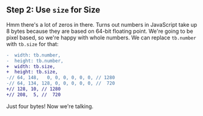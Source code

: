 ## Step 2: Use `size` for Size

Hmm there's a lot of zeros in there. Turns out numbers in JavaScript take up 8
bytes because they are based on 64-bit floating point. We're going to be pixel
based, so we're happy with whole numbers. We can replace `tb.number` with
`tb.size` for that:

```diff
-  width: tb.number,
-  height: tb.number,
+  width: tb.size,
+  height: tb.size,
-// 64, 148,   0, 0, 0, 0, 0, 0, // 1280
-// 64, 134, 128, 0, 0, 0, 0, 0, //  720
+// 128, 10, // 1280
+// 208,  5, //  720
```

Just four bytes! Now we're talking.
